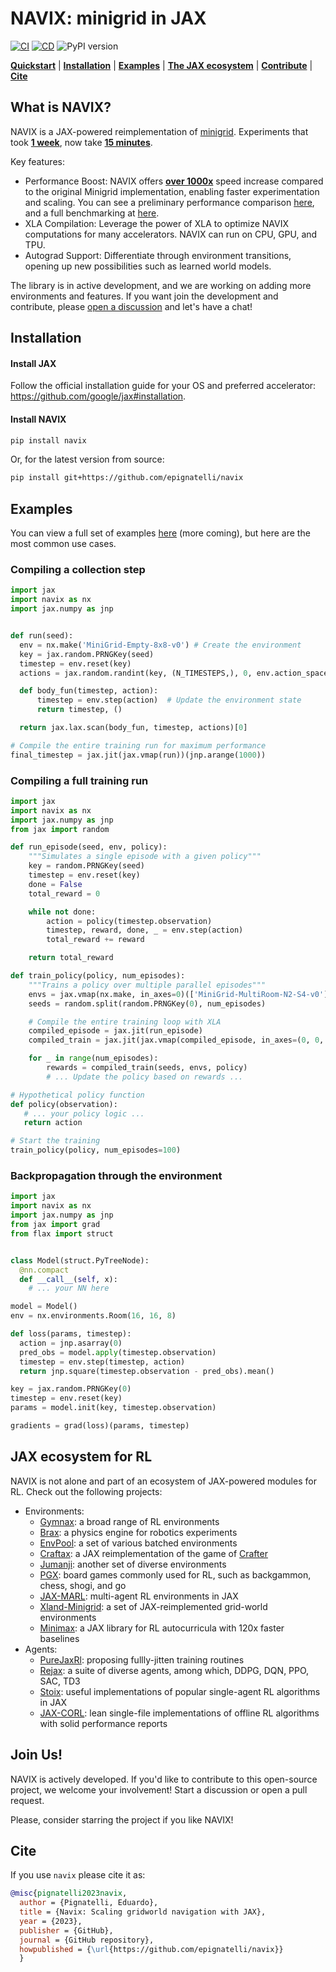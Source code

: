 # NAVIX: minigrid in JAX

[![CI](https://github.com/epignatelli/navix/actions/workflows/CI.yml/badge.svg)](https://github.com/epignatelli/navix/actions/workflows/CI.yml)
[![CD](https://github.com/epignatelli/navix/actions/workflows/CD.yml/badge.svg)](https://github.com/epignatelli/navix/actions/workflows/CD.yml)
![PyPI version](https://img.shields.io/pypi/v/navix?label=PyPI&color=%230099ab)

**[Quickstart](#what-is-navix)** | **[Installation](#installation)** | **[Examples](#examples)** | **[The JAX ecosystem](#jax-ecosystem-for-rl)** | **[Contribute](#join-us)** | **[Cite](#cite)**

## What is NAVIX?
NAVIX is a JAX-powered reimplementation of [minigrid](https://github.com/Farama-Foundation/Minigrid). Experiments that took <ins>**1 week**</ins>, now take <ins>**15 minutes**</ins>.   

Key features:
- Performance Boost: NAVIX offers <ins>**over 1000x**</ins> speed increase compared to the original Minigrid implementation, enabling faster experimentation and scaling. You can see a preliminary performance comparison [here](docs/performance.py), and a full benchmarking at [here](benchmarks/).
- XLA Compilation: Leverage the power of XLA to optimize NAVIX computations for many accelerators. NAVIX can run on CPU, GPU, and TPU.
- Autograd Support: Differentiate through environment transitions, opening up new possibilities such as learned world models.

The library is in active development, and we are working on adding more environments and features.
If you want join the development and contribute, please [open a discussion](https://github.com/epignatelli/navix/discussions/new?category=general) and let's have a chat!


## Installation
#### Install JAX
Follow the official installation guide for your OS and preferred accelerator: https://github.com/google/jax#installation.

#### Install NAVIX
```bash
pip install navix
```

Or, for the latest version from source:
```bash
pip install git+https://github.com/epignatelli/navix
```

## Examples
You can view a full set of examples [here](examples/) (more coming), but here are the most common use cases.

### Compiling a collection step
```python
import jax
import navix as nx
import jax.numpy as jnp


def run(seed):
  env = nx.make('MiniGrid-Empty-8x8-v0') # Create the environment
  key = jax.random.PRNGKey(seed)
  timestep = env.reset(key)
  actions = jax.random.randint(key, (N_TIMESTEPS,), 0, env.action_space.n)

  def body_fun(timestep, action):
      timestep = env.step(action)  # Update the environment state
      return timestep, ()

  return jax.lax.scan(body_fun, timestep, actions)[0]

# Compile the entire training run for maximum performance
final_timestep = jax.jit(jax.vmap(run))(jnp.arange(1000))
```

### Compiling a full training run
```python
import jax
import navix as nx
import jax.numpy as jnp
from jax import random

def run_episode(seed, env, policy):
    """Simulates a single episode with a given policy"""
    key = random.PRNGKey(seed)
    timestep = env.reset(key)
    done = False
    total_reward = 0

    while not done:
        action = policy(timestep.observation)
        timestep, reward, done, _ = env.step(action)
        total_reward += reward

    return total_reward

def train_policy(policy, num_episodes):
    """Trains a policy over multiple parallel episodes"""
    envs = jax.vmap(nx.make, in_axes=0)(['MiniGrid-MultiRoom-N2-S4-v0'] * num_episodes)
    seeds = random.split(random.PRNGKey(0), num_episodes)

    # Compile the entire training loop with XLA
    compiled_episode = jax.jit(run_episode)
    compiled_train = jax.jit(jax.vmap(compiled_episode, in_axes=(0, 0, None)))

    for _ in range(num_episodes):
        rewards = compiled_train(seeds, envs, policy)
        # ... Update the policy based on rewards ...

# Hypothetical policy function
def policy(observation):
   # ... your policy logic ...
   return action

# Start the training
train_policy(policy, num_episodes=100)
```

### Backpropagation through the environment
```python
import jax
import navix as nx
import jax.numpy as jnp
from jax import grad
from flax import struct


class Model(struct.PyTreeNode):
  @nn.compact
  def __call__(self, x):
    # ... your NN here

model = Model()
env = nx.environments.Room(16, 16, 8)

def loss(params, timestep):
  action = jnp.asarray(0)
  pred_obs = model.apply(timestep.observation)
  timestep = env.step(timestep, action)
  return jnp.square(timestep.observation - pred_obs).mean()

key = jax.random.PRNGKey(0)
timestep = env.reset(key)
params = model.init(key, timestep.observation)

gradients = grad(loss)(params, timestep)
```

## JAX ecosystem for RL
NAVIX is not alone and part of an ecosystem of JAX-powered modules for RL. Check out the following projects:
- Environments:
  - [Gymnax](https://github.com/RobertTLange/gymnax): a broad range of RL environments
  - [Brax](https://github.com/google/brax): a physics engine for robotics experiments
  - [EnvPool](https://github.com/sail-sg/envpool): a set of various batched environments
  - [Craftax](https://github.com/MichaelTMatthews/Craftax): a JAX reimplementation of the game of [Crafter](https://github.com/danijar/crafter)
  - [Jumanji](https://github.com/instadeepai/jumanji): another set of diverse environments
  - [PGX](https://github.com/sotetsuk/pgx): board games commonly used for RL, such as backgammon, chess, shogi, and go
  - [JAX-MARL](https://github.com/FLAIROx/JaxMARL): multi-agent RL environments in JAX
  - [Xland-Minigrid](https://github.com/corl-team/xland-minigrid/): a set of JAX-reimplemented grid-world environments
  - [Minimax](https://github.com/facebookresearch/minimax):  a JAX library for RL autocurricula with 120x faster baselines
- Agents:
  - [PureJaxRl](https://github.com/luchris429/purejaxrl): proposing fullly-jitten training routines
  - [Rejax](https://github.com/keraJLi/rejax): a suite of diverse agents, among which, DDPG, DQN, PPO, SAC, TD3
  - [Stoix](https://github.com/EdanToledo/Stoix): useful implementations of popular single-agent RL algorithms in JAX
  - [JAX-CORL](https://github.com/nissymori/JAX-CORL): lean single-file implementations of offline RL algorithms with solid performance reports
  

## Join Us!

NAVIX is actively developed. If you'd like to contribute to this open-source project, we welcome your involvement! Start a discussion or open a pull request.

Please, consider starring the project if you like NAVIX!

## Cite
If you use `navix` please cite it as:

```bibtex
@misc{pignatelli2023navix,
  author = {Pignatelli, Eduardo},
  title = {Navix: Scaling gridworld navigation with JAX},
  year = {2023},
  publisher = {GitHub},
  journal = {GitHub repository},
  howpublished = {\url{https://github.com/epignatelli/navix}}
  }
